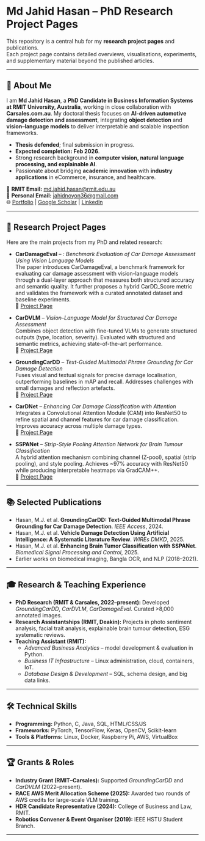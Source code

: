 # Md Jahid Hasan – PhD Research Project Pages

This repository is a central hub for my **research project pages** and publications.  
Each project page contains detailed overviews, visualisations, experiments, and supplementary material beyond the published articles.  

---

## 👤 About Me

I am **Md Jahid Hasan**, a **PhD Candidate in Business Information Systems at RMIT University, Australia**, working in close collaboration with **Carsales.com.au**. My doctoral thesis focuses on **AI-driven automotive damage detection and assessment**, integrating **object detection** and **vision–language models** to deliver interpretable and scalable inspection frameworks.  

- **Thesis defended**; final submission in progress.  
- **Expected completion: Feb 2026**.  
- Strong research background in **computer vision, natural language processing, and explainable AI**.  
- Passionate about bridging **academic innovation** with **industry applications** in eCommerce, insurance, and healthcare.  

📧 **RMIT Email:** md.jahid.hasan@rmit.edu.au  
📧 **Personal Email:** jahidnoyon36@gmail.com  
🌐 [Portfolio](https://hellojahid.github.io) | [Google Scholar](https://scholar.google.com/citations?user=7gQWnDMAAAAJ&hl=en) | [LinkedIn](https://www.linkedin.com/in/hellojahid/)


---

## 📑 Research Project Pages

Here are the main projects from my PhD and related research:

- **CarDamageEval** – *: Benchmark Evaluation of Car Damage Assessment Using Vision Language Models*  
  The paper introduces CarDamageEval, a benchmark framework for evaluating car damage assessment with vision-language models through a dual-layer approach that measures both structured accuracy and semantic quality. It further proposes a hybrid CarDD_Score metric and validates the framework with a curated annotated dataset and baseline experiments.  
  🔗 [Project Page](https://hellojahid.github.io/paper/cardamageeval/cardamageeval.html)

- **CarDVLM** – *Vision–Language Model for Structured Car Damage Assessment*  
  Combines object detection with fine-tuned VLMs to generate structured outputs (type, location, severity). Evaluated with structured and semantic metrics, achieving state-of-the-art performance.  
  🔗 [Project Page](https://hellojahid.github.io/paper/cardvlm/cardvlm.html)

- **GroundingCarDD** – *Text-Guided Multimodal Phrase Grounding for Car Damage Detection*  
  Fuses visual and textual signals for precise damage localisation, outperforming baselines in mAP and recall. Addresses challenges with small damages and reflection artefacts.  
  🔗 [Project Page](https://hellojahid.github.io/paper/groundingcardd/groundingcardd.html)


- **CarDNet** – *Enhancing Car Damage Classification with Attention*  
  Integrates a Convolutional Attention Module (CAM) into ResNet50 to refine spatial and channel features for car damage classification. Improves accuracy across multiple damage types.  
  🔗 [Project Page](https://hellojahid.github.io/paper/cardnet/cardnet.html)

- **SSPANet** – *Strip-Style Pooling Attention Network for Brain Tumour Classification*  
  A hybrid attention mechanism combining channel (Z-pool), spatial (strip pooling), and style pooling. Achieves ~97% accuracy with ResNet50 while producing interpretable heatmaps via GradCAM++.  
  🔗 [Project Page](https://hellojahid.github.io/paper/sspanet/sspanet.html)

---

## 📚 Selected Publications

- Hasan, M.J. et al. **GroundingCarDD: Text-Guided Multimodal Phrase Grounding for Car Damage Detection**. *IEEE Access*, 2024.  
- Hasan, M.J. et al. **Vehicle Damage Detection Using Artificial Intelligence: A Systematic Literature Review**. *WIREs DMKD*, 2025.  
- Hasan, M.J. et al. **Enhancing Brain Tumor Classification with SSPANet**. *Biomedical Signal Processing and Control*, 2025.  
- Earlier works on biomedical imaging, Bangla OCR, and NLP (2018–2021).  

---

## 🎓 Research & Teaching Experience

- **PhD Research (RMIT & Carsales, 2022–present):** Developed *GroundingCarDD*, *CarDVLM*, *CarDamageEval*. Curated >8,000 annotated images.  
- **Research Assistantships (RMIT, Deakin):** Projects in photo sentiment analysis, facial trait analysis, explainable brain tumour detection, ESG systematic reviews.  
- **Teaching Assistant (RMIT):**  
  - *Advanced Business Analytics* – model development & evaluation in Python.  
  - *Business IT Infrastructure* – Linux administration, cloud, containers, IoT.  
  - *Database Design & Development* – SQL, schema design, and big data links.  

---

## 🛠️ Technical Skills

- **Programming:** Python, C, Java, SQL, HTML/CSS/JS  
- **Frameworks:** PyTorch, TensorFlow, Keras, OpenCV, Scikit-learn  
- **Tools & Platforms:** Linux, Docker, Raspberry Pi, AWS, VirtualBox  

---

## 🏆 Grants & Roles

- **Industry Grant (RMIT–Carsales):** Supported *GroundingCarDD* and *CarDVLM* (2022–present).  
- **RACE AWS Merit Allocation Scheme (2025):** Awarded two rounds of AWS credits for large-scale VLM training.  
- **HDR Candidate Representative (2024):** College of Business and Law, RMIT.  
- **Robotics Convener & Event Organiser (2019):** IEEE HSTU Student Branch.  

---


